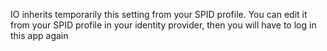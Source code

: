 IO inherits temporarily this setting from your SPID profile. You can edit it from your SPID profile in your identity provider, then you will have to log in this app again